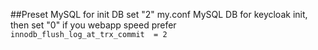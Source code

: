 ##Preset MySQL for init DB 
set "2" my.conf MySQL DB for  keycloak init,  
then set "0" if you webapp speed prefer  
`innodb_flush_log_at_trx_commit  = 2 `
